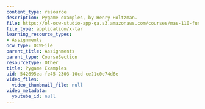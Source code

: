 ```yaml
---
content_type: resource
description: Pygame examples, by Henry Holtzman.
file: https://ol-ocw-studio-app-qa.s3.amazonaws.com/courses/mas-110-fundamentals-of-computational-media-design-fall-2008/542695eafe45230310cdce21c0e74d6e_pygame_examples.tar
file_type: application/x-tar
learning_resource_types:
- Assignments
ocw_type: OCWFile
parent_title: Assignments
parent_type: CourseSection
resourcetype: Other
title: Pygame Examples
uid: 542695ea-fe45-2303-10cd-ce21c0e74d6e
video_files:
  video_thumbnail_file: null
video_metadata:
  youtube_id: null
---
```

